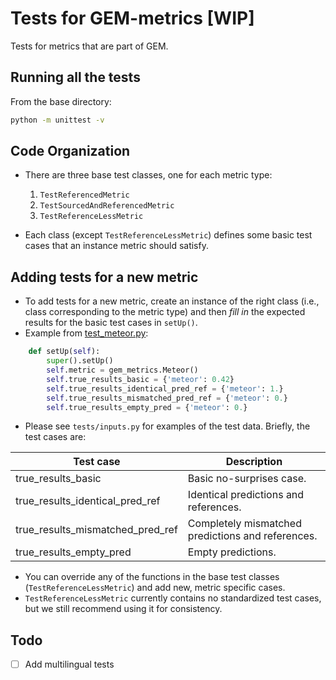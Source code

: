 Tests for GEM-metrics [WIP]
====
Tests for metrics that are part of GEM.

Running all the tests
-------------

From the base directory:
```sh
python -m unittest -v
```


Code Organization
-------------
- There are three base test classes, one for each metric type:

    1.  `TestReferencedMetric`
    2.  `TestSourcedAndReferencedMetric`
    3.  `TestReferenceLessMetric`

- Each class (except `TestReferenceLessMetric`) defines some basic test cases that an instance metric should satisfy.


Adding tests for a new metric
-------------

- To add tests for a new metric, create an instance of the right class (i.e., class corresponding to the metric type) and then _fill in_ the expected results for the basic test cases in `setUp()`.
- Example from [test_meteor.py](test_meteor.py):
```py
    def setUp(self):
        super().setUp()
        self.metric = gem_metrics.Meteor()
        self.true_results_basic = {'meteor': 0.42}
        self.true_results_identical_pred_ref = {'meteor': 1.}
        self.true_results_mismatched_pred_ref = {'meteor': 0.}
        self.true_results_empty_pred = {'meteor': 0.}
```

- Please see `tests/inputs.py` for examples of the test data. Briefly, the test cases are:

| Test case   | Description |
| ------------- | ------------- |
| true_results_basic  | Basic no-surprises case.  |
| true_results_identical_pred_ref | Identical predictions and references.  |
| true_results_mismatched_pred_ref  | Completely mismatched predictions and references. |
| true_results_empty_pred | Empty predictions. |



- You can override any of the functions in the base test classes (`TestReferenceLessMetric`) and add new, metric specific cases.
- `TestReferenceLessMetric` currently contains no standardized test cases, but we still recommend using it for consistency.

Todo
----
- [ ] Add multilingual tests


